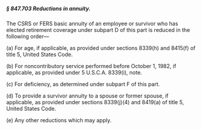 ##### § 847.703 Reductions in annuity. #####

The CSRS or FERS basic annuity of an employee or survivor who has elected retirement coverage under subpart D of this part is reduced in the following order—

(a) For age, if applicable, as provided under sections 8339(h) and 8415(f) of title 5, United States Code.

(b) For noncontributory service performed before October 1, 1982, if applicable, as provided under 5 U.S.C.A. 8339(i), note.

(c) For deficiency, as determined under subpart F of this part.

(d) To provide a survivor annuity to a spouse or former spouse, if applicable, as provided under sections 8339(j)(4) and 8419(a) of title 5, United States Code.

(e) Any other reductions which may apply.